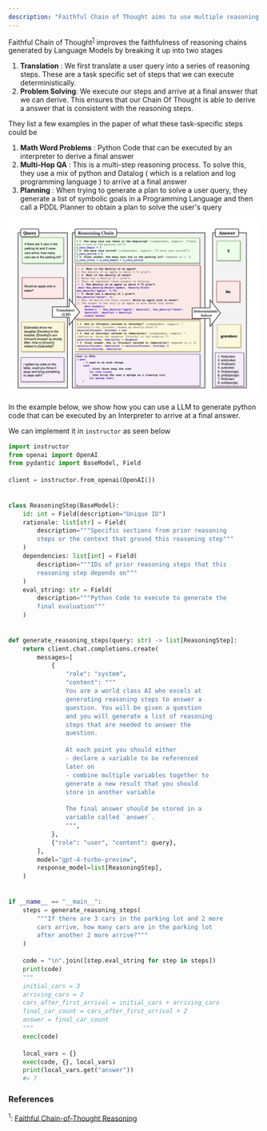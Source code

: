 ```yaml
---
description: "Faithful Chain of Thought aims to use multiple reasoning steps to improve the quality of the final outputs"
---
```


Faithful Chain of Thought<sup><a href="https://arxiv.org/pdf/2301.13379">1</a></sup> improves the faithfulness of reasoning chains generated by Language Models by breaking it up into two stages

1. **Translation** : We first translate a user query into a series of reasoning steps. These are a task specific set of steps that we can execute deterministically.
2. **Problem Solving**: We execute our steps and arrive at a final answer that we can derive. This ensures that our Chain Of Thought is able to derive a answer that is consistent with the reasoning steps.

They list a few examples in the paper of what these task-specific steps could be

1. **Math Word Problems** : Python Code that can be executed by an interpreter to derive a final answer
2. **Multi-Hop QA** : This is a multi-step reasoning process. To solve this, they use a mix of python and Datalog ( which is a relation and log programming language ) to arrive at a final answer
3. **Planning** : When trying to generate a plan to solve a user query, they generate a list of symbolic goals in a Programming Language and then call a PDDL Planner to obtain a plan to solve the user's query

![](../../img/faithful_cot_example.png)

In the example below, we show how you can use a LLM to generate python code that can be executed by an Interpreter to arrive at a final answer.

We can implement it in `instructor` as seen below

```python hl_lines="30-45"
import instructor
from openai import OpenAI
from pydantic import BaseModel, Field

client = instructor.from_openai(OpenAI())


class ReasoningStep(BaseModel):
    id: int = Field(description="Unique ID")
    rationale: list[str] = Field(
        description="""Specific sections from prior reasoning
        steps or the context that ground this reasoning step"""
    )
    dependencies: list[int] = Field(
        description="""IDs of prior reasoning steps that this
        reasoning step depends on"""
    )
    eval_string: str = Field(
        description="""Python Code to execute to generate the
        final evaluation"""
    )


def generate_reasoning_steps(query: str) -> list[ReasoningStep]:
    return client.chat.completions.create(
        messages=[
            {
                "role": "system",
                "content": """
                You are a world class AI who excels at
                generating reasoning steps to answer a
                question. You will be given a question
                and you will generate a list of reasoning
                steps that are needed to answer the
                question.

                At each point you should either
                - declare a variable to be referenced
                later on
                - combine multiple variables together to
                generate a new result that you should
                store in another variable

                The final answer should be stored in a
                variable called `answer`.
                """,
            },
            {"role": "user", "content": query},
        ],
        model="gpt-4-turbo-preview",
        response_model=list[ReasoningStep],
    )


if __name__ == "__main__":
    steps = generate_reasoning_steps(
        """If there are 3 cars in the parking lot and 2 more
        cars arrive, how many cars are in the parking lot
        after another 2 more arrive?"""
    )

    code = "\n".join([step.eval_string for step in steps])
    print(code)
    """
    initial_cars = 3
    arriving_cars = 2
    cars_after_first_arrival = initial_cars + arriving_cars
    final_car_count = cars_after_first_arrival + 2
    answer = final_car_count
    """
    exec(code)

    local_vars = {}
    exec(code, {}, local_vars)
    print(local_vars.get("answer"))
    #> 7
```

### References

<sup id="ref-1">1</sup>: [Faithful Chain-of-Thought Reasoning](https://arxiv.org/pdf/2301.13379)

